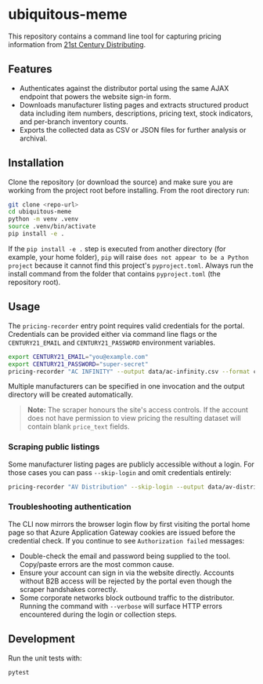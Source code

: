 # ubiquitous-meme

This repository contains a command line tool for capturing pricing information from [21st Century Distributing](https://21stcenturydist.com/).

## Features

- Authenticates against the distributor portal using the same AJAX endpoint that powers the website sign-in form.
- Downloads manufacturer listing pages and extracts structured product data including item numbers, descriptions, pricing text, stock indicators, and per-branch inventory counts.
- Exports the collected data as CSV or JSON files for further analysis or archival.

## Installation

Clone the repository (or download the source) and make sure you are working from the project root before installing. From the root directory run:

```bash
git clone <repo-url>
cd ubiquitous-meme
python -m venv .venv
source .venv/bin/activate
pip install -e .
```

If the `pip install -e .` step is executed from another directory (for example, your home folder), `pip` will raise `does not appear to be a Python project` because it cannot find this project's `pyproject.toml`. Always run the install command from the folder that contains `pyproject.toml` (the repository root).

## Usage

The `pricing-recorder` entry point requires valid credentials for the portal. Credentials can be provided either via command line flags or the `CENTURY21_EMAIL` and `CENTURY21_PASSWORD` environment variables.

```bash
export CENTURY21_EMAIL="you@example.com"
export CENTURY21_PASSWORD="super-secret"
pricing-recorder "AC INFINITY" --output data/ac-infinity.csv --format csv --verbose
```

Multiple manufacturers can be specified in one invocation and the output directory will be created automatically.

> **Note:** The scraper honours the site's access controls. If the account does not have permission to view pricing the resulting dataset will contain blank `price_text` fields.

### Scraping public listings

Some manufacturer listing pages are publicly accessible without a login. For those cases you can pass `--skip-login` and omit credentials entirely:

```bash
pricing-recorder "AV Distribution" --skip-login --output data/av-distribution.csv --format csv --verbose
```

### Troubleshooting authentication

The CLI now mirrors the browser login flow by first visiting the portal home page so that Azure Application Gateway cookies are issued before the credential check. If you continue to see `Authorization failed` messages:

- Double-check the email and password being supplied to the tool. Copy/paste errors are the most common cause.
- Ensure your account can sign in via the website directly. Accounts without B2B access will be rejected by the portal even though the scraper handshakes correctly.
- Some corporate networks block outbound traffic to the distributor. Running the command with `--verbose` will surface HTTP errors encountered during the login or collection steps.

## Development

Run the unit tests with:

```bash
pytest
```
